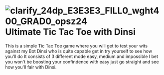 # ![clarify_24dp_E3E3E3_FILL0_wght400_GRAD0_opsz24](https://github.com/user-attachments/assets/c8a00147-c714-4978-8867-879944a7f852) Ultimate Tic Tac Toe with Dinsi

This is a simple Tic Tac Toe game where you will get to test your wits against my Bot Dinsi who is quite capable get in try yourself to see how you'll do
It consists of 3 different mode easy, medium and impossible I bet you won't be boosting your confindence with easy just go straight and see how you'll fair with Dinsi.

